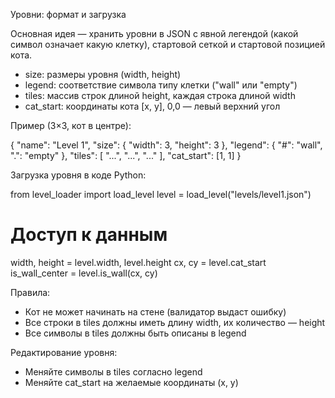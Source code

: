 Уровни: формат и загрузка

Основная идея — хранить уровни в JSON с явной легендой (какой символ означает какую клетку), стартовой сеткой и стартовой позицией кота.

- size: размеры уровня (width, height)
- legend: соответствие символа типу клетки ("wall" или "empty")
- tiles: массив строк длиной height, каждая строка длиной width
- cat_start: координаты кота [x, y], 0,0 — левый верхний угол

Пример (3×3, кот в центре):

{
  "name": "Level 1",
  "size": { "width": 3, "height": 3 },
  "legend": { "#": "wall", ".": "empty" },
  "tiles": [
    "...",
    "...",
    "..."
  ],
  "cat_start": [1, 1]
}

Загрузка уровня в коде Python:

from level_loader import load_level
level = load_level("levels/level1.json")

# Доступ к данным
width, height = level.width, level.height
cx, cy = level.cat_start
is_wall_center = level.is_wall(cx, cy)

Правила:
- Кот не может начинать на стене (валидатор выдаст ошибку)
- Все строки в tiles должны иметь длину width, их количество — height
- Все символы в tiles должны быть описаны в legend

Редактирование уровня:
- Меняйте символы в tiles согласно legend
- Меняйте cat_start на желаемые координаты (x, y)


